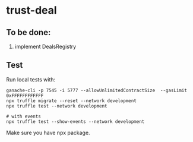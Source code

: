 # trust-deal

## To be done:
1) implement DealsRegistry

## Test
Run local tests with:
```
ganache-cli -p 7545 -i 5777 --allowUnlimitedContractSize  --gasLimit 0xFFFFFFFFFFFF
npx truffle migrate --reset --network development
npx truffle test --network development

# with events
npx truffle test --show-events --network development
```

Make sure you have npx package.